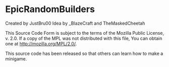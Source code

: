 # EpicRandomBuilders

Created by JustBru00
Idea by _BlazeCraft and TheMaskedCheetah

  This Source Code Form is subject to the terms of the Mozilla Public
  License, v. 2.0. If a copy of the MPL was not distributed with this
  file, You can obtain one at http://mozilla.org/MPL/2.0/.
  
  This source code has been released so that others can learn how to make a minigame.
  